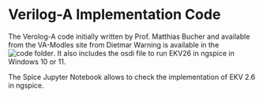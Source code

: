 # Verilog-A Implementation Code

The Verolog-A code initially written by Prof. Matthias Bucher and available from the VA-Modles site from Dietmar Warning is available in the ![code folder](EKV2.6/va/code). It also includes the osdi file to run EKV26 in ngspice in Windows 10 or 11.

The Spice Jupyter Notebook allows to check the implementation of EKV 2.6 in ngspice.

